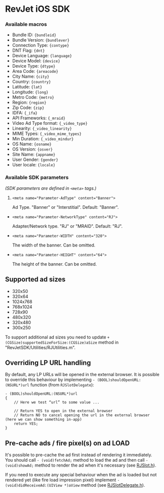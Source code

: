 # RevJet iOS SDK

### Available macros

* Bundle ID: ```{bundleid}```
* Bundle Version: ```{bundlever}```
* Connection Type: ```{contype}```
* DNT Flag: ```{dnt}```
* Device Language: ```{language}```
* Device Model: ```{device}```
* Device Type: ```{dtype}```
* Area Code: ```{areacode}```
* City Name: ```{city}```
* Country: ```{country}```
* Latitude: ```{lat}```
* Longitude: ```{long}```
* Metro Code: ```{metro}```
* Region: ```{region}```
* Zip Code: ```{zip}```
* IDFA: ```{_ifa}```
* API Frameworks: ```{_mraid}```
* Video Ad Type format: ```{_video_type}```
* Linearity: ```{_video_linearity}```
* MIME Types: ```{_video_mime_types}```
* Min Duration: ```{_video_mindur}```
* OS Name: ```{osname}```
* OS Version: ```{osver}```
* Site Name: ```{appname}```
* User Gender: ```{gender}```
* User locale: ```{locale}```

### Available SDK parameters
_(SDK parameters are defined in ```<meta>``` tags.)_

1. ```<meta name="Parameter-AdType" content="Banner">```

   Ad Type. "Banner" or "Interstitial". Default: "Banner".

* ```<meta name="Parameter-NetworkType" content="RJ">```

  Adapter/Network type. "RJ" or "MRAID". Default: "RJ".

* ```<meta name="Parameter-WIDTH" content="320">```

  The width of the banner. Can be omitted.

* ```<meta name="Parameter-HEIGHT" content="64">```

  The height of the banner. Can be omitted.

## Supported ad sizes

* 320x50
* 320x64
* 1024x768
* 768x1024
* 728x90
* 480x320
* 320x480
* 300x250

To support additional ad sizes you need to update ```+ (CGSize)supportedSizeForSize:(CGSize)aSize``` method in
"RevJetSDK/Utilities/RJUtilities.m".
 
## Overriding LP URL handling

By default, any LP URLs will be opened in the external browser.
It is possible to override this behaviour by implementing ```- (BOOL)shouldOpenURL:(NSURL*)url``` function (from ```RJSlotDelegate```):
```
- (BOOL)shouldOpenURL:(NSURL*)url
{
    // Here we test “url” to some value ...
 
    // Return YES to open in the external browser
    // Return NO to cancel opening the url in the external browser (here we can show something in-app)
    return YES; 
}
```

## Pre-cache ads / fire pixel(s) on ad LOAD

It's possible to pre-cache the ad first instead of rendering it immediately.
You should call ```- (void)fetchAd;``` method to load the ad and then call ```- (void)showAd;``` method to render the ad when it's necessary (see [RJSlot.h](RevJetSDK/RJSlot.h)).

If you need to execute any special behaviour when the ad is loaded but not rendered yet (like fire load impression pixel) implement ```- (void)didReceiveAd:(UIView *)aView``` method (see [RJSlotDelegate.h](RevJetSDK/RJSlotDelegate.h)).
